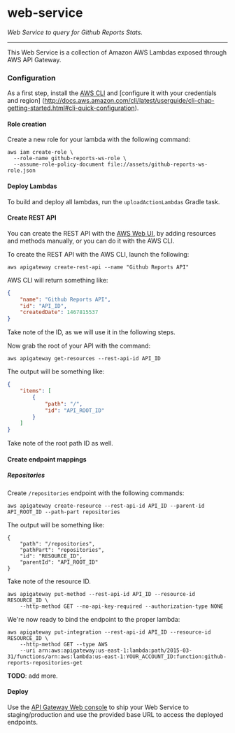 web-service
===========

_Web Service to query for Github Reports Stats._

-----------

This Web Service is a collection of Amazon AWS Lambdas exposed through AWS API Gateway.

### Configuration

As a first step, install the [AWS CLI](https://aws.amazon.com/cli/) and [configure it with your credentials and region]
(http://docs.aws.amazon.com/cli/latest/userguide/cli-chap-getting-started.html#cli-quick-configuration).

#### Role creation

Create a new role for your lambda with the following command:

```shell
aws iam create-role \
  --role-name github-reports-ws-role \
  --assume-role-policy-document file://assets/github-reports-ws-role.json
```

#### Deploy Lambdas

To build and deploy all lambdas, run the `uploadActionLambdas` Gradle task.

#### Create REST API

You can create the REST API with the [AWS Web UI](https://console.aws.amazon.com/apigateway), by adding resources and
methods manually, or you can do it with the AWS CLI.

To create the REST API with the AWS CLI, launch the following:

```shell
aws apigateway create-rest-api --name "Github Reports API"
```

AWS CLI will return something like:

```json
{
    "name": "Github Reports API",
    "id": "API_ID",
    "createdDate": 1467815537
}
```

Take note of the ID, as we will use it in the following steps.

Now grab the root of your API with the command:

```shell
aws apigateway get-resources --rest-api-id API_ID
```

The output will be something like:

```json
{
    "items": [
        {
            "path": "/",
            "id": "API_ROOT_ID"
        }
    ]
}
```

Take note of the root path ID as well.

#### Create endpoint mappings

##### Repositories

Create `/repositories` endpoint with the following commands:

```shell
aws apigateway create-resource --rest-api-id API_ID --parent-id API_ROOT_ID --path-part repositories
```

The output will be something like:

```shell
{
    "path": "/repositories",
    "pathPart": "repositories",
    "id": "RESOURCE_ID",
    "parentId": "API_ROOT_ID"
}
```

Take note of the resource ID.

```shell
aws apigateway put-method --rest-api-id API_ID --resource-id RESOURCE_ID \
    --http-method GET --no-api-key-required --authorization-type NONE
```

We're now ready to bind the endpoint to the proper lambda:

```shell
aws apigateway put-integration --rest-api-id API_ID --resource-id RESOURCE_ID \
    --http-method GET --type AWS
    --uri arn:aws:apigateway:us-east-1:lambda:path/2015-03-31/functions/arn:aws:lambda:us-east-1:YOUR_ACCOUNT_ID:function:github-reports-repositories-get
```

**TODO**: add more.

#### Deploy

Use the [API Gateway Web console](https://console.aws.amazon.com/apigateway) to ship your Web Service to
staging/production and use the provided base URL to access the deployed endpoints.
